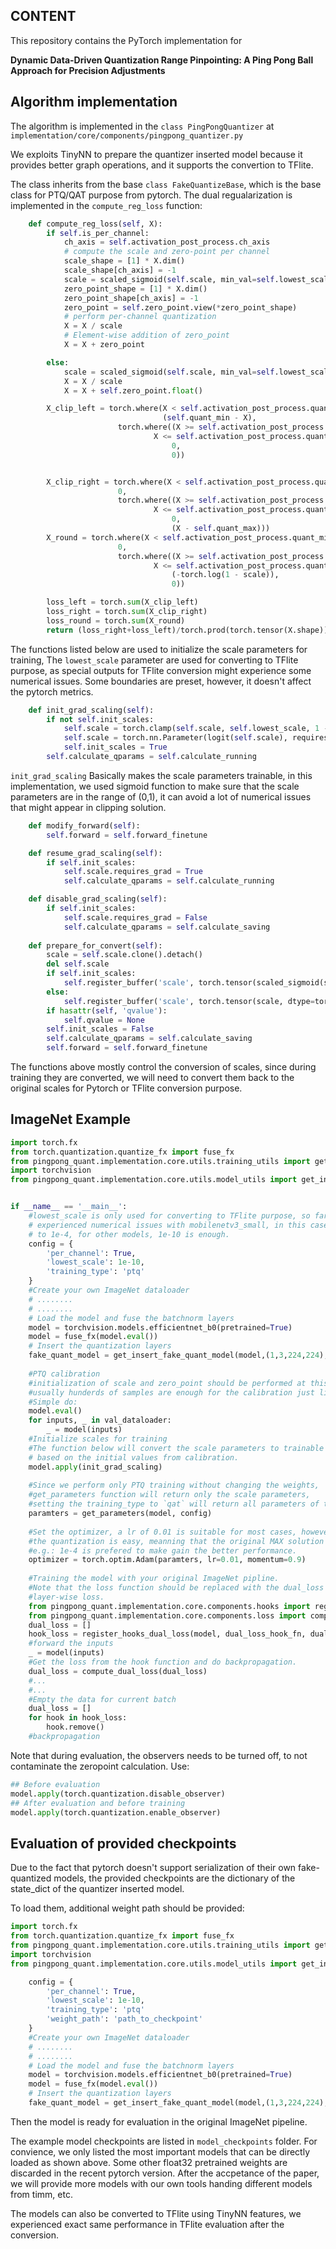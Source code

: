 ## CONTENT 
This repository contains the PyTorch implementation for

**Dynamic Data-Driven Quantization Range
Pinpointing: A Ping Pong Ball Approach for
Precision Adjustments** 


## Algorithm implementation
The algorithm is implemented in the `class PingPongQuantizer` at `implementation/core/components/pingpong_quantizer.py`

We exploits TinyNN to prepare the quantizer inserted model because it provides better graph operations, and it supports
the convertion to TFlite. 

The class inherits from the base `class FakeQuantizeBase`, which is the base class for PTQ/QAT purpose from pytorch.
The dual regualarization is implemented in the `compute_reg_loss` function:




```python
    def compute_reg_loss(self, X):
        if self.is_per_channel:
            ch_axis = self.activation_post_process.ch_axis
            # compute the scale and zero-point per channel
            scale_shape = [1] * X.dim()
            scale_shape[ch_axis] = -1
            scale = scaled_sigmoid(self.scale, min_val=self.lowest_scale).view(*scale_shape)
            zero_point_shape = [1] * X.dim()
            zero_point_shape[ch_axis] = -1
            zero_point = self.zero_point.view(*zero_point_shape)
            # perform per-channel quantization
            X = X / scale
            # Element-wise addition of zero_point
            X = X + zero_point

        else:
            scale = scaled_sigmoid(self.scale, min_val=self.lowest_scale)
            X = X / scale
            X = X + self.zero_point.float()

        X_clip_left = torch.where(X < self.activation_post_process.quant_min,
                                  (self.quant_min - X),
                        torch.where((X >= self.activation_post_process.quant_min) & (
                                X <= self.activation_post_process.quant_max),
                                    0,
                                    0))


        X_clip_right = torch.where(X < self.activation_post_process.quant_min,
                        0,
                        torch.where((X >= self.activation_post_process.quant_min) & (
                                X <= self.activation_post_process.quant_max),
                                    0,
                                    (X - self.quant_max)))
        X_round = torch.where(X < self.activation_post_process.quant_min,
                        0,
                        torch.where((X >= self.activation_post_process.quant_min) & (
                                X <= self.activation_post_process.quant_max),
                                    (-torch.log(1 - scale)),
                                    0))

        loss_left = torch.sum(X_clip_left)
        loss_right = torch.sum(X_clip_right)
        loss_round = torch.sum(X_round)
        return (loss_right+loss_left)/torch.prod(torch.tensor(X.shape)), loss_round/torch.prod(torch.tensor(X.shape))
```

The functions listed below are used to initialize the scale parameters for training,
The `lowest_scale` parameter are used for converting to TFlite purpose, as
special outputs for TFlite conversion might experience some numerical issues. Some
boundaries are preset, however, it doesn't affect the pytorch metrics.
```python
    def init_grad_scaling(self):
        if not self.init_scales:
            self.scale = torch.clamp(self.scale, self.lowest_scale, 1 - 1e-4)
            self.scale = torch.nn.Parameter(logit(self.scale), requires_grad=True)
            self.init_scales = True
        self.calculate_qparams = self.calculate_running
```
`init_grad_scaling` 
Basically makes the scale parameters trainable, in this implementation, we used sigmoid function
to make sure that the scale parameters are in the range of (0,1), it can avoid a lot of numerical issues
that might appear in clipping solution.

```python
    def modify_forward(self):
        self.forward = self.forward_finetune

    def resume_grad_scaling(self):
        if self.init_scales:
            self.scale.requires_grad = True
            self.calculate_qparams = self.calculate_running

    def disable_grad_scaling(self):
        if self.init_scales:
            self.scale.requires_grad = False
            self.calculate_qparams = self.calculate_saving
            
    def prepare_for_convert(self):
        scale = self.scale.clone().detach()
        del self.scale
        if self.init_scales:
            self.register_buffer('scale', torch.tensor(scaled_sigmoid(scale, min_val=self.lowest_scale), dtype=torch.float))
        else:
            self.register_buffer('scale', torch.tensor(scale, dtype=torch.float))
        if hasattr(self, 'qvalue'):
            self.qvalue = None
        self.init_scales = False
        self.calculate_qparams = self.calculate_saving
        self.forward = self.forward_finetune
```
The functions above mostly control the conversion of scales, since during training they are converted, we will need to convert
them back to the original scales for Pytorch or TFlite conversion purpose.

## ImageNet Example
```python
import torch.fx
from torch.quantization.quantize_fx import fuse_fx
from pingpong_quant.implementation.core.utils.training_utils import get_parameters
import torchvision
from pingpong_quant.implementation.core.utils.model_utils import get_insert_fake_quant_model, init_grad_scaling


if __name__ == '__main__':
    #lowest_scale is only used for converting to TFlite purpose, so far we only 
    # experienced numerical issues with mobilenetv3_small, in this case it needs to be set 
    # to 1e-4, for other models, 1e-10 is enough.
    config = {
        'per_channel': True,
        'lowest_scale': 1e-10,
        'training_type': 'ptq'
    }
    #Create your own ImageNet dataloader
    # ........
    # ........
    # Load the model and fuse the batchnorm layers
    model = torchvision.models.efficientnet_b0(pretrained=True)
    model = fuse_fx(model.eval())
    # Insert the quantization layers
    fake_quant_model = get_insert_fake_quant_model(model,(1,3,224,224), config, val_dataloader)
    
    #PTQ calibration
    #initialization of scale and zero_point should be performed at this stage as described in the paper,
    #usually hunderds of samples are enough for the calibration just like normal PTQ procedure.
    #Simple do:
    model.eval()
    for inputs, _ in val_dataloader:
        _ = model(inputs)
    #Initialize scales for training
    #The function below will convert the scale parameters to trainable state
    # based on the initial values from calibration.
    model.apply(init_grad_scaling)
    
    #Since we perform only PTQ training without changing the weights, 
    #get_parameters function will return only the scale parameters,
    #setting the training_type to `qat` will return all parameters of the quantizer inserted model.
    paramters = get_parameters(model, config)
    
    #Set the optimizer, a lr of 0.01 is suitable for most cases, however, for those case that
    #the quantization is easy, meanning that the original MAX solution is almost sufficient, a lower lr,
    #e.g.: 1e-4 is prefered to make gain the better performance.
    optimizer = torch.optim.Adam(paramters, lr=0.01, momentum=0.9)
    
    #Training the model with your original ImageNet pipline.
    #Note that the loss function should be replaced with the dual_loss function taken from hook functions to collect
    #layer-wise loss.
    from pingpong_quant.implementation.core.components.hooks import register_hooks_dual_loss, dual_loss_hook_fn
    from pingpong_quant.implementation.core.components.loss import compute_dual_loss
    dual_loss = []
    hook_loss = register_hooks_dual_loss(model, dual_loss_hook_fn, dual_loss)
    #forward the inputs
    _ = model(inputs)
    #Get the loss from the hook function and do backpropagation.
    dual_loss = compute_dual_loss(dual_loss)
    #...
    #...
    #Empty the data for current batch
    dual_loss = []
    for hook in hook_loss:
        hook.remove()
    #backpropagation
```
Note that during evaluation, the observers needs to be turned off, to not contaminate the zeropoint calculation.
Use:

```python
## Before evaluation
model.apply(torch.quantization.disable_observer)
## After evaluation and before training
model.apply(torch.quantization.enable_observer)
```

## Evaluation of provided checkpoints

Due to the fact that pytorch doesn't support serialization of their own fake-quantized models, the provided checkpoints
are the dictionary of the state_dict of the quantizer inserted model.

To load them, additional weight path should be provided:
```python
import torch.fx
from torch.quantization.quantize_fx import fuse_fx
from pingpong_quant.implementation.core.utils.training_utils import get_parameters
import torchvision
from pingpong_quant.implementation.core.utils.model_utils import get_insert_fake_quant_model, init_grad_scaling

    config = {
        'per_channel': True,
        'lowest_scale': 1e-10,
        'training_type': 'ptq'
        'weight_path': 'path_to_checkpoint'
    }
    #Create your own ImageNet dataloader
    # ........
    # ........
    # Load the model and fuse the batchnorm layers
    model = torchvision.models.efficientnet_b0(pretrained=True)
    model = fuse_fx(model.eval())
    # Insert the quantization layers
    fake_quant_model = get_insert_fake_quant_model(model,(1,3,224,224), config)
```
Then the model is ready for evaluation in the original ImageNet pipeline.

The example model checkpoints are listed in `model_checkpoints` folder. For convience,
we only listed the most important models that can be directly loaded as shown above.
Some other float32 pretrained weights are discarded in the recent pytorch version.
After the accpetance of the paper, we will provide more models with our own tools handing
different models from timm, etc.

The models can also be converted to TFlite using TinyNN features, we experienced exact same performance in TFlite 
evaluation after the conversion.